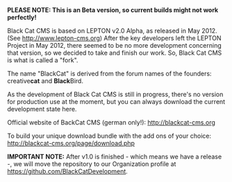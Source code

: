 **PLEASE NOTE: This is an Beta version, so current builds might not work perfectly!**

Black Cat CMS is based on LEPTON v2.0 Alpha, as released in May 2012. (See http://www.lepton-cms.org) 
After the key developers left the LEPTON Project in May 2012, there seemed to be no more development 
concerning that version, so we decided to take and finish our work. So, Black Cat CMS is what is called a "fork".

The name "BlackCat" is derived from the forum names of the founders: creative<strong>cat</strong> and <strong>Black</strong>Bird.

As the development of Black Cat CMS is still in progress, there's no version for production use at the 
moment, but you can always download the current development state here.

Official website of BackCat CMS (german only!):
http://blackcat-cms.org

To build your unique download bundle with the add ons of your choice:
http://blackcat-cms.org/page/download.php

**IMPORTANT NOTE:** After v1.0 is finished - which means we have a release -, we will move
the repository to our Organization profile at https://github.com/BlackCatDevelopment.
